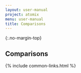 ```yaml
---
layout: user-manual
project: atomix
menu: user-manual
title: Comparisons
---
```


{:.no-margin-top}
## Comparisons

{% include common-links.html %}
